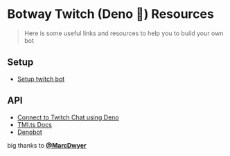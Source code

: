 # Botway Twitch (Deno 🦕) Resources

> Here is some useful links and resources to help you to build your own bot

## Setup

- [Setup twitch bot](https://github.com/abdfnx/botway/discussions/111)

## API

- [Connect to Twitch Chat using Deno](https://github.com/MarcDwyer/tmi.ts)
- [TMI.ts Docs](https://doc.deno.land/https/deno.land/x/tmi/mod.ts)
- [Denobot](https://deno.land/x/denobot)

big thanks to [**@MarcDwyer**](https://github.com/MarcDwyer)
